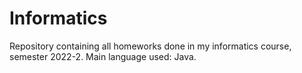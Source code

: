# Informatics
Repository containing all homeworks done in my informatics course, semester 2022-2. Main language used: Java.
